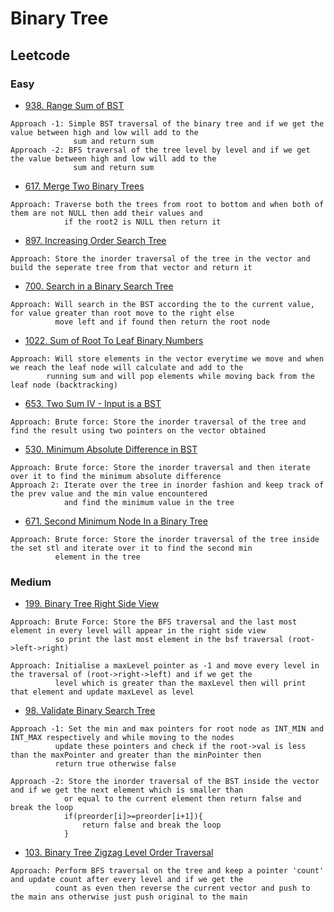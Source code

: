 # Binary Tree
## Leetcode
### Easy 
- [938. Range Sum of BST](https://leetcode.com/problems/range-sum-of-bst/)
```
Approach -1: Simple BST traversal of the binary tree and if we get the value between high and low will add to the
              sum and return sum
Approach -2: BFS traversal of the tree level by level and if we get the value between high and low will add to the
              sum and return sum
```
- [617. Merge Two Binary Trees](https://leetcode.com/problems/merge-two-binary-trees/)
```
Approach: Traverse both the trees from root to bottom and when both of them are not NULL then add their values and
            if the root2 is NULL then return it
```
- [897. Increasing Order Search Tree](https://leetcode.com/problems/increasing-order-search-tree/)
```
Approach: Store the inorder traversal of the tree in the vector and build the seperate tree from that vector and return it
```
- [700. Search in a Binary Search Tree](https://leetcode.com/problems/search-in-a-binary-search-tree/)
```
Approach: Will search in the BST according the to the current value, for value greater than root move to the right else
          move left and if found then return the root node
```
- [1022. Sum of Root To Leaf Binary Numbers](https://leetcode.com/problems/sum-of-root-to-leaf-binary-numbers/)
```
Approach: Will store elements in the vector everytime we move and when we reach the leaf node will calculate and add to the 
        running sum and will pop elements while moving back from the leaf node (backtracking)
```
- [653. Two Sum IV - Input is a BST](https://leetcode.com/problems/two-sum-iv-input-is-a-bst/)
```
Approach: Brute force: Store the inorder traversal of the tree and find the result using two pointers on the vector obtained
```
- [530. Minimum Absolute Difference in BST](https://leetcode.com/problems/minimum-absolute-difference-in-bst/)
```
Approach: Brute force: Store the inorder traversal and then iterate over it to find the minimum absolute difference
Approach 2: Iterate over the tree in inorder fashion and keep track of the prev value and the min value encountered
            and find the minimum value in the tree
```
- [671. Second Minimum Node In a Binary Tree](https://leetcode.com/problems/second-minimum-node-in-a-binary-tree/)
```
Approach: Brute force: Store the inorder traversal of the tree inside the set stl and iterate over it to find the second min
          element in the tree
```

### Medium
- [199. Binary Tree Right Side View](https://leetcode.com/problems/binary-tree-right-side-view/)
```
Approach: Brute Force: Store the BFS traversal and the last most element in every level will appear in the right side view 
          so print the last most element in the bsf traversal (root->left->right)
          
Approach: Initialise a maxLevel pointer as -1 and move every level in the traversal of (root->right->left) and if we get the
          level which is greater than the maxLevel then will print that element and update maxLevel as level
```
- [98. Validate Binary Search Tree](https://leetcode.com/problems/validate-binary-search-tree/)
```          
Approach -1: Set the min and max pointers for root node as INT_MIN and INT_MAX respectively and while moving to the nodes 
          update these pointers and check if the root->val is less than the maxPointer and greater than the minPointer then 
          return true otherwise false
          
Approach -2: Store the inorder traversal of the BST inside the vector and if we get the next element which is smaller than 
            or equal to the current element then return false and break the loop
            if(preorder[i]>=preorder[i+1]){
                return false and break the loop
            }
```
- [103. Binary Tree Zigzag Level Order Traversal](https://leetcode.com/problems/binary-tree-zigzag-level-order-traversal/)
```
Approach: Perform BFS traversal on the tree and keep a pointer 'count' and update count after every level and if we get the
          count as even then reverse the current vector and push to the main ans otherwise just push original to the main
```




